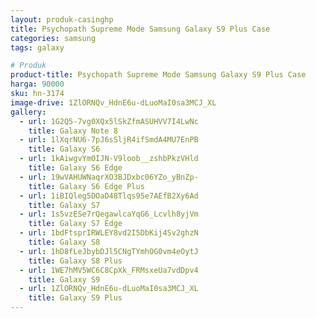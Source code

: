 ```yaml
---
layout: produk-casinghp
title: Psychopath Supreme Mode Samsung Galaxy S9 Plus Case
categories: samsung
tags: galaxy

# Produk
product-title: Psychopath Supreme Mode Samsung Galaxy S9 Plus Case
harga: 90000
sku: hn-3174
image-drive: 1ZlORNQv_HdnE6u-dLuoMaI0sa3MCJ_XL
gallery:
  - url: 1G2Q5-7vg0XQx5lSkZfmASUHVV7I4LwNc
    title: Galaxy Note 8
  - url: 1lXqrNU6-7pJ6sSljR4ifSmdA4MU7EnPB
    title: Galaxy S6
  - url: 1kAiwgvYm0IJN-V9loob__zshbPkzVHld
    title: Galaxy S6 Edge
  - url: 19wVAHUWNaqrXO3BJDxbc06YZo_yBnZp-
    title: Galaxy S6 Edge Plus
  - url: 1iBIQleg5DOaD48Tlqs95e7AEfB2Xy6Ad
    title: Galaxy S7
  - url: 1s5vzESe7rQegawlcaYqG6_Lcvlh8yjVm
    title: Galaxy S7 Edge
  - url: 1bdFtsprIRWLEY8vd2I5DbKij4Sv2ghzN
    title: Galaxy S8
  - url: 1hD8fLeJbybDJl5CNgTYmhOG0vm4eOytJ
    title: Galaxy S8 Plus
  - url: 1WE7hMV5WC6C8CpXk_FRMsxeUa7vdDpv4
    title: Galaxy S9
  - url: 1ZlORNQv_HdnE6u-dLuoMaI0sa3MCJ_XL
    title: Galaxy S9 Plus
---
```

